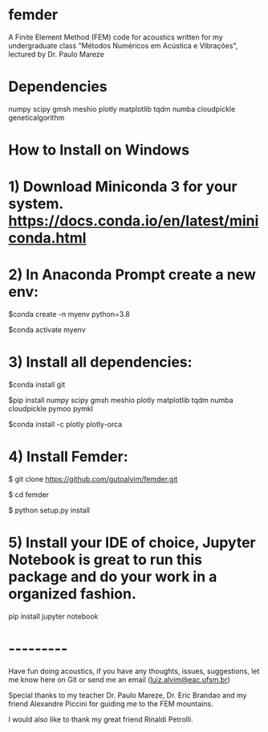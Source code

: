 # femder
A Finite Element Method (FEM) code for acoustics written for my undergraduate class "Métodos Numéricos em Acústica e Vibrações", lectured by Dr. Paulo Mareze

# Dependencies

numpy scipy gmsh meshio plotly matplotlib tqdm numba cloudpickle geneticalgorithm

# How to Install on Windows

# 1) Download Miniconda 3 for your system. https://docs.conda.io/en/latest/miniconda.html

# 2) In Anaconda Prompt create a new env:

$conda create -n myenv python=3.8

$conda activate myenv

# 3) Install all dependencies:

$conda install git

$pip install numpy scipy gmsh meshio plotly matplotlib tqdm numba cloudpickle pymoo pymkl

$conda install -c plotly plotly-orca

# 4) Install Femder:

$ git clone https://github.com/gutoalvim/femder.git

$ cd femder

$ python setup.py install

# 5) Install your IDE of choice, Jupyter Notebook is great to run this package and do your work in a organized fashion.

pip install jupyter notebook

# ---------
Have fun doing acoustics, if you have any thoughts, issues, suggestions, let me know here on Git or send me an email (luiz.alvim@eac.ufsm.br)

Special thanks to my teacher Dr. Paulo Mareze, Dr. Eric Brandao and my friend Alexandre Piccini for guiding me to the FEM mountains.

I would also like to thank my great friend Rinaldi Petrolli.

